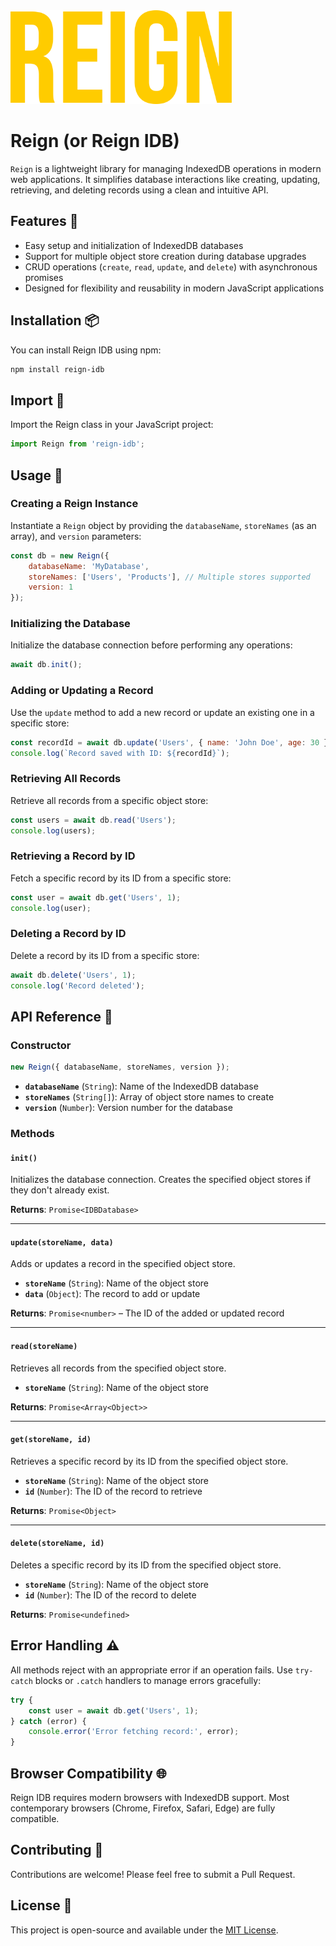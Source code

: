<img src="./assets/Reign.png" alt="Reign logo" height="150">

# Reign (or Reign IDB)

`Reign` is a lightweight library for managing IndexedDB operations in modern web applications. It simplifies database interactions like creating, updating, retrieving, and deleting records using a clean and intuitive API.

## Features 🌟

- Easy setup and initialization of IndexedDB databases
- Support for multiple object store creation during database upgrades
- CRUD operations (`create`, `read`, `update`, and `delete`) with asynchronous promises
- Designed for flexibility and reusability in modern JavaScript applications

## Installation 📦

You can install Reign IDB using npm:

```bash
npm install reign-idb
```

## Import 🔌

Import the Reign class in your JavaScript project:

```javascript
import Reign from 'reign-idb';
```

## Usage 🚀

### Creating a Reign Instance

Instantiate a `Reign` object by providing the `databaseName`, `storeNames` (as an array), and `version` parameters:

```javascript
const db = new Reign({
	databaseName: 'MyDatabase',
	storeNames: ['Users', 'Products'], // Multiple stores supported
	version: 1
});
```

### Initializing the Database

Initialize the database connection before performing any operations:

```javascript
await db.init();
```

### Adding or Updating a Record

Use the `update` method to add a new record or update an existing one in a specific store:

```javascript
const recordId = await db.update('Users', { name: 'John Doe', age: 30 });
console.log(`Record saved with ID: ${recordId}`);
```

### Retrieving All Records

Retrieve all records from a specific object store:

```javascript
const users = await db.read('Users');
console.log(users);
```

### Retrieving a Record by ID

Fetch a specific record by its ID from a specific store:

```javascript
const user = await db.get('Users', 1);
console.log(user);
```

### Deleting a Record by ID

Delete a record by its ID from a specific store:

```javascript
await db.delete('Users', 1);
console.log('Record deleted');
```

## API Reference 📘

### Constructor

```javascript
new Reign({ databaseName, storeNames, version });
```

- **`databaseName`** (`String`): Name of the IndexedDB database
- **`storeNames`** (`String[]`): Array of object store names to create
- **`version`** (`Number`): Version number for the database

### Methods

#### `init()`

Initializes the database connection. Creates the specified object stores if they don't already exist.

**Returns**: `Promise<IDBDatabase>`

---

#### `update(storeName, data)`

Adds or updates a record in the specified object store.

- **`storeName`** (`String`): Name of the object store
- **`data`** (`Object`): The record to add or update

**Returns**: `Promise<number>` – The ID of the added or updated record

---

#### `read(storeName)`

Retrieves all records from the specified object store.

- **`storeName`** (`String`): Name of the object store

**Returns**: `Promise<Array<Object>>`

---

#### `get(storeName, id)`

Retrieves a specific record by its ID from the specified object store.

- **`storeName`** (`String`): Name of the object store
- **`id`** (`Number`): The ID of the record to retrieve

**Returns**: `Promise<Object>`

---

#### `delete(storeName, id)`

Deletes a specific record by its ID from the specified object store.

- **`storeName`** (`String`): Name of the object store
- **`id`** (`Number`): The ID of the record to delete

**Returns**: `Promise<undefined>`

## Error Handling ⚠️

All methods reject with an appropriate error if an operation fails. Use `try-catch` blocks or `.catch` handlers to manage errors gracefully:

```javascript
try {
	const user = await db.get('Users', 1);
} catch (error) {
	console.error('Error fetching record:', error);
}
```

## Browser Compatibility 🌐

Reign IDB requires modern browsers with IndexedDB support. Most contemporary browsers (Chrome, Firefox, Safari, Edge) are fully compatible.

## Contributing 🤝

Contributions are welcome! Please feel free to submit a Pull Request.

## License 📄

This project is open-source and available under the [MIT License](LICENSE.md).
